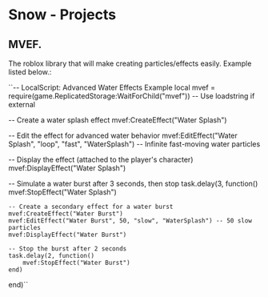 # Snow  - Projects

## MVEF.

The roblox library that will make creating particles/effects easily. Example listed below.:

``-- LocalScript: Advanced Water Effects Example
local mvef = require(game.ReplicatedStorage:WaitForChild("mvef")) -- Use loadstring if external

-- Create a water splash effect
mvef:CreateEffect("Water Splash")

-- Edit the effect for advanced water behavior
mvef:EditEffect("Water Splash", "loop", "fast", "WaterSplash") -- Infinite fast-moving water particles

-- Display the effect (attached to the player's character)
mvef:DisplayEffect("Water Splash")

-- Simulate a water burst after 3 seconds, then stop
task.delay(3, function()
    mvef:StopEffect("Water Splash")
    
    -- Create a secondary effect for a water burst
    mvef:CreateEffect("Water Burst")
    mvef:EditEffect("Water Burst", 50, "slow", "WaterSplash") -- 50 slow particles
    mvef:DisplayEffect("Water Burst")
    
    -- Stop the burst after 2 seconds
    task.delay(2, function()
        mvef:StopEffect("Water Burst")
    end)
end)``
